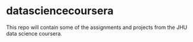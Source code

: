 # datasciencecoursera

This repo will contain some of the assignments and projects from the JHU data science coursera.
